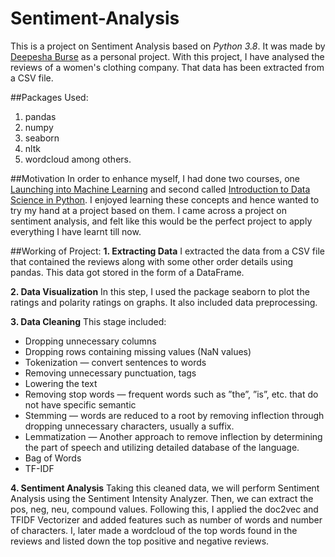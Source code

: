 # Sentiment-Analysis
This is a project on Sentiment Analysis based on *Python 3.8*. It was made by [Deepesha Burse](https://github.com/deepeshaburse) as a personal project. With this project, I have analysed the reviews of a women's clothing company. That data has been extracted from a CSV file. 

##Packages Used:
1. pandas
2. numpy 
3. seaborn
4. nltk
5. wordcloud
among others.

##Motivation
In order to enhance myself, I had done two courses, one [Launching into Machine Learning](https://www.coursera.org/learn/launching-machine-learning?specialization=preparing-for-google-cloud-machine-learning-engineer-professional-certificate) and second called [Introduction to Data Science in Python](https://www.coursera.org/learn/python-data-analysis). I enjoyed learning these concepts and hence wanted to try my hand at a project based on them. I came across a project on sentiment analysis, and felt like this would be the perfect project to apply everything I have learnt till now. 

##Working of Project:
**1. Extracting Data**
I extracted the data from a CSV file that contained the reviews along with some other order details using pandas. This data got stored in the form of a DataFrame.

**2. Data Visualization**
In this step, I used the package seaborn to plot the ratings and polarity ratings on graphs. It also included data preprocessing.

**3. Data Cleaning**
This stage included:
  - Dropping unnecessary columns
  - Dropping rows containing missing values (NaN values)
  - Tokenization — convert sentences to words
  - Removing unnecessary punctuation, tags
  - Lowering the text
  - Removing stop words — frequent words such as ”the”, ”is”, etc. that do not have specific semantic
  - Stemming — words are reduced to a root by removing inflection through dropping unnecessary characters, usually a suffix.
  - Lemmatization — Another approach to remove inflection by determining the part of speech and utilizing detailed database of the language.
  - Bag of Words
  - TF-IDF

**4. Sentiment Analysis**
Taking this cleaned data, we will perform Sentiment Analysis using the Sentiment Intensity Analyzer. Then, we can extract the pos, neg, neu, compound values. Following this, I applied the doc2vec and TFIDF Vectorizer and added features such as number of words and number of characters. I, later made a wordcloud of the top words found in the reviews and listed down the top positive and negative reviews.
